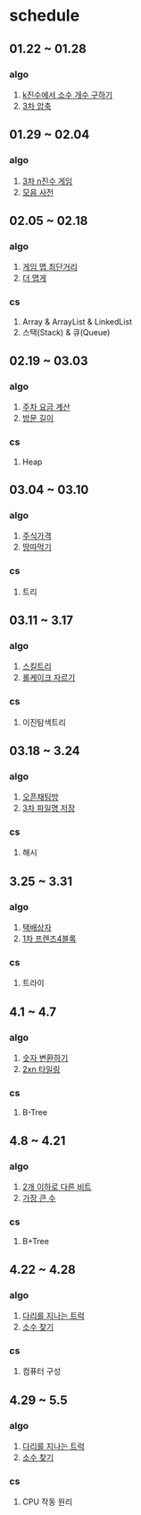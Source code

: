 # schedule

## 01.22 ~ 01.28
### algo
1. [k진수에서 소수 개수 구하기](https://school.programmers.co.kr/learn/courses/30/lessons/92335)
2. [3차 압축](https://school.programmers.co.kr/learn/courses/30/lessons/17684)

## 01.29 ~ 02.04
### algo
1. [3차 n진수 게임](https://school.programmers.co.kr/learn/courses/30/lessons/17687)
2. [모음 사전](https://school.programmers.co.kr/learn/courses/30/lessons/84512)

## 02.05 ~ 02.18
### algo
1. [게임 맵 최단거리](https://school.programmers.co.kr/learn/courses/30/lessons/1844)
2. [더 맵게](https://school.programmers.co.kr/learn/courses/30/lessons/42626)
### cs
1. Array & ArrayList & LinkedList
2. 스택(Stack) & 큐(Queue)

## 02.19 ~ 03.03
### algo
1. [주차 요금 계산](https://school.programmers.co.kr/learn/courses/30/lessons/92341)
2. [방문 길이](https://school.programmers.co.kr/learn/courses/30/lessons/49994)
### cs
1. Heap

## 03.04 ~ 03.10
### algo
1. [주식가격](https://school.programmers.co.kr/learn/courses/30/lessons/42584)
2. [땅따먹기](https://school.programmers.co.kr/learn/courses/30/lessons/12913)
### cs
1. 트리

## 03.11 ~ 3.17
### algo
1. [스킬트리](https://school.programmers.co.kr/learn/courses/30/lessons/49993)
2. [롤케이크 자르기](https://school.programmers.co.kr/learn/courses/30/lessons/132265)
### cs
1. 이진탐색트리

## 03.18 ~ 3.24
### algo
1. [오픈채팅방](https://school.programmers.co.kr/learn/courses/30/lessons/42888)
2. [3차 파일명 저장](https://school.programmers.co.kr/learn/courses/30/lessons/17686)
### cs
1. 해시

## 3.25 ~ 3.31
### algo
1. [택배상자](https://school.programmers.co.kr/learn/courses/30/lessons/131704)
2. [1차 프렌즈4블록](https://school.programmers.co.kr/learn/courses/30/lessons/17679)
### cs
1. 트라이

## 4.1 ~ 4.7
### algo
1. [숫자 변환하기](https://school.programmers.co.kr/learn/courses/30/lessons/154538)
2. [2xn 타일링](https://school.programmers.co.kr/learn/courses/30/lessons/12900)
### cs
1. B-Tree

## 4.8 ~ 4.21
### algo
1. [2개 이하로 다른 비트](https://school.programmers.co.kr/learn/courses/30/lessons/77885)
2. [가장 큰 수](https://school.programmers.co.kr/learn/courses/30/lessons/42746)
### cs
1. B+Tree

## 4.22 ~ 4.28
### algo
1. [다리를 지나는 트럭](https://school.programmers.co.kr/learn/courses/30/lessons/42583)
2. [소수 찾기](https://school.programmers.co.kr/learn/courses/30/lessons/42839)
### cs
1. 컴퓨터 구성

## 4.29 ~ 5.5
### algo
1. [다리를 지나는 트럭](https://school.programmers.co.kr/learn/courses/30/lessons/42583)
2. [소수 찾기](https://school.programmers.co.kr/learn/courses/30/lessons/42839)
### cs
1. CPU 작동 원리 
